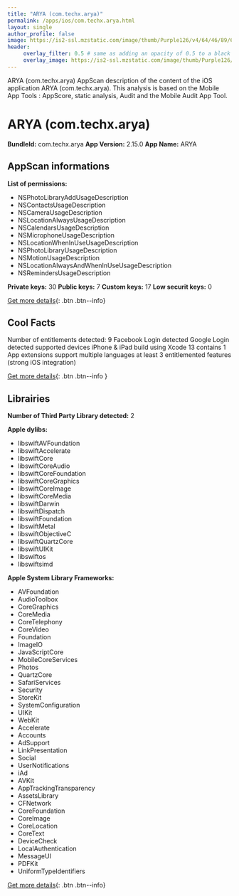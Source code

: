 ```yaml
---
title: "ARYA (com.techx.arya)"
permalink: /apps/ios/com.techx.arya.html
layout: single
author_profile: false
image: https://is2-ssl.mzstatic.com/image/thumb/Purple126/v4/64/46/89/64468913-479d-3c63-2390-b19d9ccce6f6/AppIcon-0-0-1x_U007emarketing-0-0-0-7-0-0-sRGB-0-0-0-GLES2_U002c0-512MB-85-220-0-0.png/512x512bb.jpg
header: 
     overlay_filter: 0.5 # same as adding an opacity of 0.5 to a black background
     overlay_image: https://is2-ssl.mzstatic.com/image/thumb/Purple126/v4/64/46/89/64468913-479d-3c63-2390-b19d9ccce6f6/AppIcon-0-0-1x_U007emarketing-0-0-0-7-0-0-sRGB-0-0-0-GLES2_U002c0-512MB-85-220-0-0.png/512x512bb.jpg
---
```

ARYA (com.techx.arya) AppScan description of the content of the iOS application ARYA (com.techx.arya). This analysis is based on the Mobile App Tools : AppScore, static analysis, Audit and the Mobile Audit App Tool.

# ARYA (com.techx.arya)

**BundleId:** com.techx.arya
**App Version:** 2.15.0
**App Name:** ARYA


## AppScan informations 

**List of permissions:** 
- NSPhotoLibraryAddUsageDescription
- NSContactsUsageDescription
- NSCameraUsageDescription
- NSLocationAlwaysUsageDescription
- NSCalendarsUsageDescription
- NSMicrophoneUsageDescription
- NSLocationWhenInUseUsageDescription
- NSPhotoLibraryUsageDescription
- NSMotionUsageDescription
- NSLocationAlwaysAndWhenInUseUsageDescription
- NSRemindersUsageDescription
  
  
**Private keys:** 30
**Public keys:** 7
**Custom keys:** 17
**Low securit keys:** 0
  
[Get more details](/pricing.html){: .btn .btn--info}

## Cool Facts

Number of entitlements detected: 9
Facebook Login detected
Google Login detected
supported devices iPhone & iPad
build using Xcode 13
contains 1 App extensions
support multiple languages
at least 3 entitlemented features (strong iOS integration)
  
[Get more details](/pricing.html){: .btn .btn--info }

## Librairies 
**Number of Third Party Library detected:** 2


**Apple dylibs:**
- libswiftAVFoundation
- libswiftAccelerate
- libswiftCore
- libswiftCoreAudio
- libswiftCoreFoundation
- libswiftCoreGraphics
- libswiftCoreImage
- libswiftCoreMedia
- libswiftDarwin
- libswiftDispatch
- libswiftFoundation
- libswiftMetal
- libswiftObjectiveC
- libswiftQuartzCore
- libswiftUIKit
- libswiftos
- libswiftsimd


**Apple System Library Frameworks:**
- AVFoundation
- AudioToolbox
- CoreGraphics
- CoreMedia
- CoreTelephony
- CoreVideo
- Foundation
- ImageIO
- JavaScriptCore
- MobileCoreServices
- Photos
- QuartzCore
- SafariServices
- Security
- StoreKit
- SystemConfiguration
- UIKit
- WebKit
- Accelerate
- Accounts
- AdSupport
- LinkPresentation
- Social
- UserNotifications
- iAd
- AVKit
- AppTrackingTransparency
- AssetsLibrary
- CFNetwork
- CoreFoundation
- CoreImage
- CoreLocation
- CoreText
- DeviceCheck
- LocalAuthentication
- MessageUI
- PDFKit
- UniformTypeIdentifiers


  
[Get more details](/pricing.html){: .btn .btn--info}

